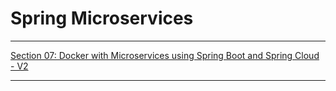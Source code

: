 # Spring Microservices

***

[Section 07: Docker with Microservices using Spring Boot and Spring Cloud - V2](https://github.com/muarshad01/Spring_Microservices/blob/main/docker_with_microservices_using_spring_boot_and_spring_cloud_v2.md)

***

